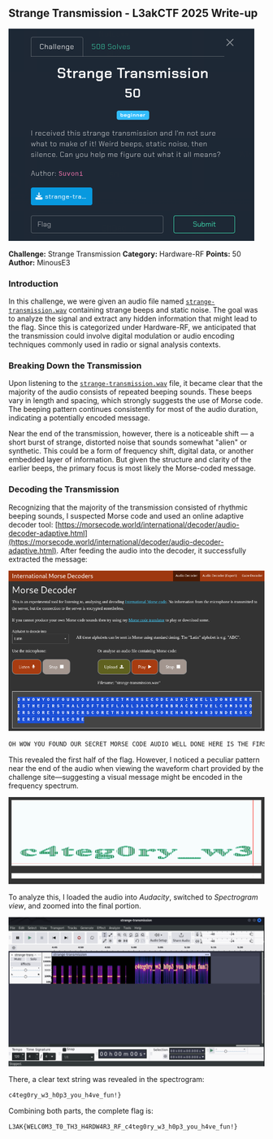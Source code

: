 ## Strange Transmission - L3akCTF 2025 Write-up

![Banner](assets/img/banner.png)

**Challenge:** Strange Transmission
**Category:** Hardware-RF
**Points:** 50
**Author:** MinousE3

### Introduction
In this challenge, we were given an audio file named [`strange-transmission.wav`](assets/files/strange-transmission.wav) containing strange beeps and static noise. The goal was to analyze the signal and extract any hidden information that might lead to the flag. Since this is categorized under Hardware-RF, we anticipated that the transmission could involve digital modulation or audio encoding techniques commonly used in radio or signal analysis contexts.

### Breaking Down the Transmission
Upon listening to the [`strange-transmission.wav`](assets/files/strange-transmission.wav) file, it became clear that the majority of the audio consists of repeated beeping sounds. These beeps vary in length and spacing, which strongly suggests the use of Morse code. The beeping pattern continues consistently for most of the audio duration, indicating a potentially encoded message.

Near the end of the transmission, however, there is a noticeable shift — a short burst of strange, distorted noise that sounds somewhat "alien" or synthetic. This could be a form of frequency shift, digital data, or another embedded layer of information. But given the structure and clarity of the earlier beeps, the primary focus is most likely the Morse-coded message.

### Decoding the Transmission
Recognizing that the majority of the transmission consisted of rhythmic beeping sounds, I suspected Morse code and used an online adaptive decoder tool: [https://morsecode.world/international/decoder/audio-decoder-adaptive.html](https://morsecode.world/international/decoder/audio-decoder-adaptive.html). After feeding the audio into the decoder, it successfully extracted the message:

![Method 1](assets/img/method-1.png)

```bash
OH WOW YOU FOUND OUR SECRET MORSE CODE AUDIO WELL DONE HERE IS THE FIRST HALF OF THE FLAG L3AK{WELC0M3_T0_TH3_H4RDW4R3_RF_
```

This revealed the first half of the flag. However, I noticed a peculiar pattern near the end of the audio when viewing the waveform chart provided by the challenge site—suggesting a visual message might be encoded in the frequency spectrum. 

![Method 2](assets/img/method-2.png)

To analyze this, I loaded the audio into *Audacity*, switched to *Spectrogram view*, and zoomed into the final portion. 

![Method 3](assets/img/method-3.png)

There, a clear text string was revealed in the spectrogram:

```bash
c4teg0ry_w3_h0p3_you_h4ve_fun!}
```

Combining both parts, the complete flag is:

```bash
L3AK{WELC0M3_T0_TH3_H4RDW4R3_RF_c4teg0ry_w3_h0p3_you_h4ve_fun!}
```
